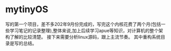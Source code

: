 # mytinyOS

写的第一个项目，差不多202年9月份完成的，写完这个内核花费了两个月(包括一些学习笔记的记录整理),整体来说,加上后续学习apue等知识，对计算机的整个架构了解的比较清楚。
接下来需要分析linux源码，跟上主流节奏。
其中重构系统目录是写的总结。
